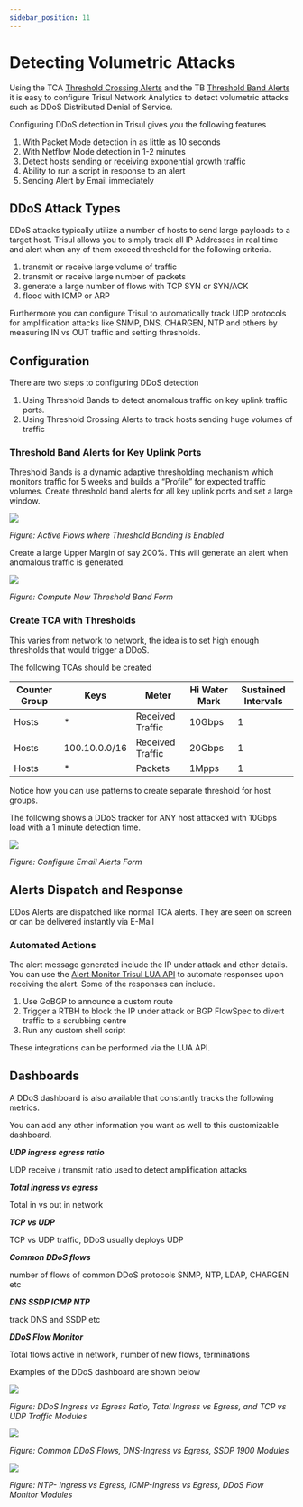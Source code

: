 ```yaml
---
sidebar_position: 11
---
```


# Detecting Volumetric Attacks

Using the TCA [Threshold Crossing Alerts](/docs/ug/alerts/tca) and the TB [Threshold Band Alerts](/docs/ug/alerts/tband) it is easy to configure Trisul Network Analytics to detect volumetric attacks such as DDoS Distributed Denial of Service.

Configuring DDoS detection in Trisul gives you the following features

1. With Packet Mode detection in as little as 10 seconds
2. With Netflow Mode detection in 1-2 minutes
3. Detect hosts sending or receiving exponential growth traffic
4. Ability to run a script in response to an alert
5. Sending Alert by Email immediately

## DDoS Attack Types

DDoS attacks typically utilize a number of hosts to send large 
payloads to a target host. Trisul allows you to simply track all IP 
Addresses in real time and alert when any of them exceed threshold for 
the following criteria.

1. transmit or receive large volume of traffic
2. transmit or receive large number of packets
3. generate a large number of flows with TCP SYN or SYN/ACK
4. flood with ICMP or ARP

Furthermore you can configure Trisul to automatically track UDP protocols for amplification attacks like SNMP, DNS, CHARGEN, NTP and others by measuring IN vs OUT traffic and setting thresholds.

## Configuration

There are two steps to configuring DDoS detection

1. Using Threshold Bands to detect anomalous traffic on key uplink traffic ports.
2. Using Threshold Crossing Alerts to track hosts sending huge volumes of traffic

### Threshold Band Alerts for Key Uplink Ports

Threshold Bands is a dynamic adaptive thresholding mechanism which 
monitors traffic for 5 weeks and builds a “Profile” for expected traffic
 volumes. Create threshold band alerts for all key uplink ports and set
 a large window.

![](image/tband1.png)

*Figure: Active Flows where Threshold Banding is Enabled*

Create a large Upper Margin of say 200%. This will generate an alert when anomalous traffic is generated.

![](image/ddos-tb.png)

*Figure: Compute New Threshold Band Form*

### Create TCA with Thresholds

This varies from network to network, the idea is to set high enough thresholds that would trigger a DDoS.

The following TCAs should be created

| Counter Group | Keys          | Meter            | Hi Water Mark | Sustained Intervals |
| ------------- | ------------- | ---------------- | ------------- | -------- |
| Hosts         | *             | Received Traffic | 10Gbps        | 1                   |
| Hosts         | 100.10.0.0/16 | Received Traffic | 20Gbps        | 1                   |
| Hosts         | *             | Packets          | 1Mpps         | 1                   |

Notice how you can use patterns to create separate threshold for host groups.

The following shows a DDoS tracker for ANY host attacked with 10Gbps load with a 1 minute detection time.

![](image/ddos-tca.png)

*Figure: Configure Email Alerts Form*

## Alerts Dispatch and Response

DDos Alerts are dispatched like normal TCA alerts. They are seen on screen or can be delivered instantly via E-Mail

### Automated Actions

The alert message generated include the IP under attack and other details. You can use the [Alert Monitor Trisul LUA API](/docs/lua/alert_monitor) to automate responses upon receiving the alert. Some of the responses can include.

1. Use GoBGP to announce a custom route
2. Trigger a RTBH to block the IP under attack or BGP FlowSpec to divert traffic to a scrubbing centre
3. Run any custom shell script

These integrations can be performed via the LUA API.

## Dashboards

A DDoS dashboard is also available that constantly tracks the following metrics.

You can add any other information you want as well to this customizable dashboard.

***UDP ingress egress ratio***

UDP receive / transmit ratio used to detect amplification attacks

***Total ingress vs egress***

Total in vs out in network

***TCP vs UDP***

TCP vs UDP traffic, DDoS usually deploys UDP

***Common DDoS flows***

number of flows of common DDoS protocols SNMP, NTP, LDAP, CHARGEN etc

***DNS SSDP ICMP NTP***

track DNS and SSDP etc

***DDoS Flow Monitor***

Total flows active in network, number of new flows, terminations

Examples of the DDoS dashboard are shown below

![](image/ddos1.png)

*Figure: DDoS Ingress vs Egress Ratio, Total Ingress vs Egress, and TCP vs UDP Traffic Modules*

![](image/ddos2.png)

*Figure: Common DDoS Flows, DNS-Ingress vs Egress, SSDP 1900 Modules*

![](image/ddos3.png)

*Figure: NTP- Ingress vs Egress, ICMP-Ingress vs Egress, DDoS Flow Monitor Modules*

